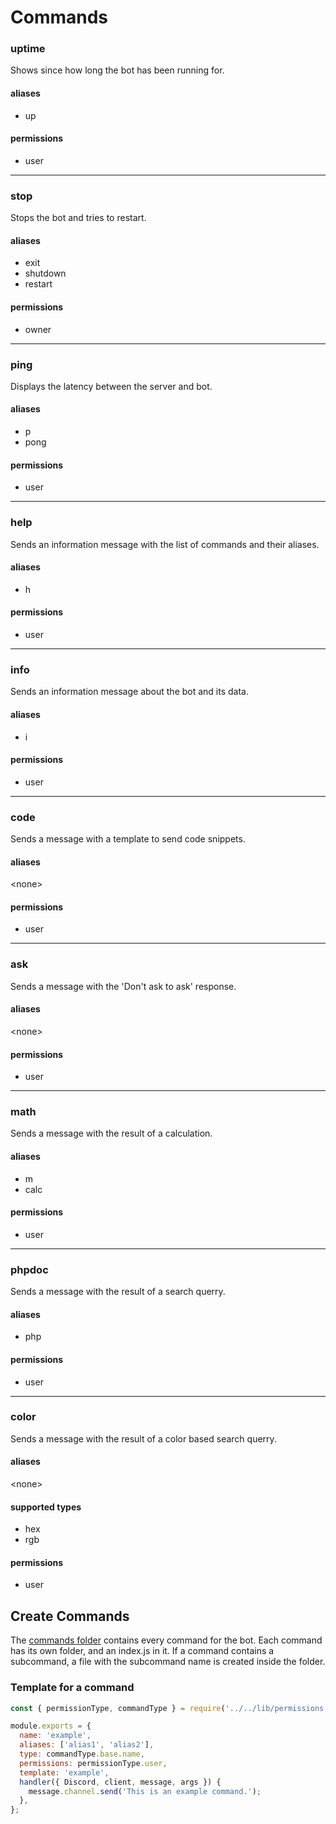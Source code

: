 # Commands

### uptime
Shows since how long the bot has been running for.
#### aliases
 - up
#### permissions
 - user

---
### stop
Stops the bot and tries to restart.
#### aliases
 - exit
 - shutdown
 - restart
#### permissions
 - owner

 ---
### ping
Displays the latency between the server and bot.
#### aliases
 - p
 - pong
#### permissions
 - user

 ---
### help
Sends an information message with the list of commands and their aliases.
#### aliases
 - h
#### permissions
 - user

 ---
### info
Sends an information message about the bot and its data.
#### aliases
 - i
#### permissions
 - user

 ---
### code
Sends a message with a template to send code snippets. 
#### aliases
\<none>
#### permissions
 - user

---
### ask
Sends a message with the 'Don't ask to ask' response.
#### aliases
\<none>
#### permissions
 - user

 ---
### math
Sends a message with the result of a calculation.
#### aliases
 - m
 - calc
#### permissions
 - user

---
### phpdoc
Sends a message with the result of a search querry.
#### aliases
 - php
#### permissions
 - user

---
### color
Sends a message with the result of a color based search querry.
#### aliases
\<none>
#### supported types
 - hex
 - rgb
#### permissions
 - user

## Create Commands

The [commands folder](https://github.com/PopperDevs/PopperBot/tree/master/commands) contains every command for the bot. Each command has its own folder, and an index.js in it. If a command contains a subcommand, a file with the subcommand name is created inside the folder.

### Template for a command

```javascript
const { permissionType, commandType } = require('../../lib/permissions');

module.exports = {
  name: 'example',
  aliases: ['alias1', 'alias2'],
  type: commandType.base.name,
  permissions: permissionType.user,
  template: 'example',
  handler({ Discord, client, message, args }) {
    message.channel.send('This is an example command.');
  },
};
```